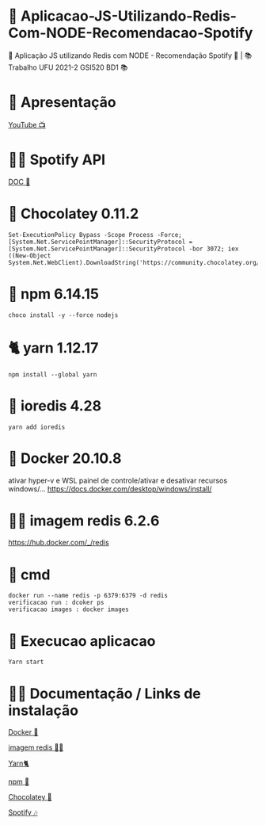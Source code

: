 # 📌 Aplicacao-JS-Utilizando-Redis-Com-NODE-Recomendacao-Spotify
👾 Aplicação JS utilizando Redis com NODE - Recomendação Spotify 👾 | 📚 Trabalho UFU 2021-2 GSI520  BD1 📚

# 🎥 Apresentação 
[YouTube 📺](https://www.youtube.com/watch?v=tU3oU0jkKZ4&t=9s)

# 👾🎶 Spotify API

[DOC 📃](https://developer.spotify.com/console/get-recommendations)


# 🍫 Chocolatey 0.11.2

```terminal
Set-ExecutionPolicy Bypass -Scope Process -Force; [System.Net.ServicePointManager]::SecurityProtocol =
[System.Net.ServicePointManager]::SecurityProtocol -bor 3072; iex ((New-Object
System.Net.WebClient).DownloadString('https://community.chocolatey.org/install.ps1'))
```

# 📮 npm 6.14.15

```terminal
choco install -y --force nodejs
```

# 🐈 yarn 1.12.17

```terminal
npm install --global yarn
```

# 📕 ioredis 4.28
```terminal
yarn add ioredis
```

# 🐳 Docker 20.10.8 
ativar hyper-v e WSL
painel de controle/ativar e desativar recursos windows/...
https://docs.docker.com/desktop/windows/install/ 

# 📕🐳 imagem redis 6.2.6
https://hub.docker.com/_/redis

# 🔌 cmd
```terminal
docker run --name redis -p 6379:6379 -d redis
verificacao run : dcoker ps
verificacao images : docker images
```

# 🏁 Execucao aplicacao

 ```terminal directory
Yarn start
```
# 📖🔗 Documentação / Links de instalação

[Docker 🐳](https://docs.docker.com/desktop/windows/install)

[imagem redis 📕🐳](https://hub.docker.com/_/redis)

[Yarn🐈](https://yarnpkg.com/getting-started/install)

[npm 📮](https://docs.npmjs.com/cli/v7/commands/npm-install)

[Chocolatey 🍫](https://chocolatey.org/install)

[Spotify 🎶](https://developer.spotify.com/console/get-recommendations/)





